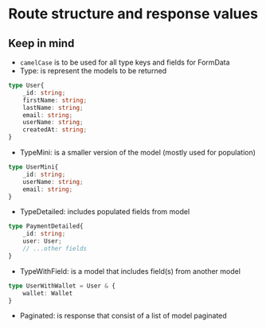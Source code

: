# Route structure and response values

## Keep in mind
- `camelCase` is to be used for all type keys and fields for FormData
- Type: is represent the models to be returned
```ts
type User{
    _id: string;
    firstName: string;
    lastName: string;
    email: string;
    userName: string;
    createdAt: string;
}
```
- TypeMini: is a smaller version of the model (mostly used for population)
```ts
type UserMini{
    _id: string;
    userName: string;
    email: string;
}
```
- TypeDetailed: includes populated fields from model
```ts
type PaymentDetailed{
    _id: string;
    user: User;
    // ...other fields
}
```
- TypeWithField: is a model that includes field(s) from another model
```ts
type UserWithWallet = User & {
    wallet: Wallet
}
```
- Paginated<Type>: is response that consist of a list of model paginated